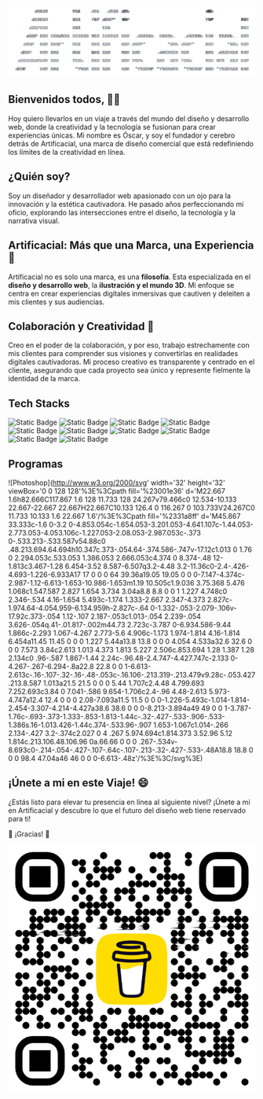 ![Artificacial](https://github.com/artificacial/artificacial/blob/main/asciiArtificacial.png)

## Bienvenidos todos, 👋🏻 

Hoy quiero llevarlos en un viaje a través del mundo del diseño y desarrollo web, donde la creatividad y la tecnología se fusionan para crear experiencias únicas.
Mi nombre es Óscar, y soy el fundador y cerebro detrás de Artificacial, una marca de diseño comercial que está redefiniendo los límites de la creatividad en línea.

## ¿Quién soy?

Soy un diseñador y desarrollador web apasionado con un ojo para la innovación y la estética cautivadora. He pasado años perfeccionando mi oficio, explorando las intersecciones entre el diseño, la tecnología y la narrativa visual.

## Artificacial: Más que una Marca, una Experiencia 🔭

Artificacial no es solo una marca, es una **filosofía**. Esta especializada en el **diseño y desarrollo web**, la **ilustración y el mundo 3D**.
Mi enfoque se centra en crear experiencias digitales inmersivas que cautiven y deleiten a mis clientes y sus audiencias.

## Colaboración y Creatividad 👯 

Creo en el poder de la colaboración, y por eso, trabajo estrechamente con mis clientes para comprender sus visiones y convertirlas en realidades digitales cautivadoras.
Mi proceso creativo es transparente y centrado en el cliente, asegurando que cada proyecto sea único y represente fielmente la identidad de la marca.

## Tech Stacks
![Static Badge](https://img.shields.io/badge/HTML5-orange) ![Static Badge](https://img.shields.io/badge/CSS3-blue) ![Static Badge](https://img.shields.io/badge/JavaScript%20ES6-yellow) ![Static Badge](https://img.shields.io/badge/React-%2309D2F6) ![Static Badge](https://img.shields.io/badge/Tailwind%20CSS-%2318ADB4) ![Static Badge](https://img.shields.io/badge/Sass-%23C06190) ![Static Badge](https://img.shields.io/badge/Bootstrap-%237B11F3) ![Static Badge](https://img.shields.io/badge/NPM-%23C53635) ![Static Badge](https://img.shields.io/badge/GIT-%23E84D31) ![Static Badge](https://img.shields.io/badge/Next-black) 

## Programas
![Photoshop](http://www.w3.org/2000/svg' width='32' height='32' viewBox='0 0 128 128'%3E%3Cpath fill='%23001e36' d='M22.667 1.6h82.666C117.867 1.6 128 11.733 128 24.267v79.466c0 12.534-10.133 22.667-22.667 22.667H22.667C10.133 126.4 0 116.267 0 103.733V24.267C0 11.733 10.133 1.6 22.667 1.6'/%3E%3Cpath fill='%2331a8ff' d='M45.867 33.333c-1.6 0-3.2 0-4.853.054c-1.654.053-3.201.053-4.641.107c-1.44.053-2.773.053-4.053.106c-1.227.053-2.08.053-2.987.053c-.373 0-.533.213-.533.587v54.88c0 .48.213.694.64.694h10.347c.373-.054.64-.374.586-.747v-17.12c1.013 0 1.76 0 2.294.053c.533.053 1.386.053 2.666.053c4.374 0 8.374-.48 12-1.813c3.467-1.28 6.454-3.52 8.587-6.507q3.2-4.48 3.2-11.36c0-2.4-.426-4.693-1.226-6.933A17 17 0 0 0 64 39.36a19.05 19.05 0 0 0-7.147-4.374c-2.987-1.12-6.613-1.653-10.986-1.653m1.19 10.505c1.9.036 3.75.368 5.476 1.068c1.547.587 2.827 1.654 3.734 3.04a8.8 8.8 0 0 1 1.227 4.748c0 2.346-.534 4.16-1.654 5.493c-1.174 1.333-2.667 2.347-4.373 2.827c-1.974.64-4.054.959-6.134.959h-2.827c-.64 0-1.332-.053-2.079-.106v-17.92c.373-.054 1.12-.107 2.187-.053c1.013-.054 2.239-.054 3.626-.054q.41-.01.817-.002m44.73 2.723c-3.787 0-6.934.586-9.44 1.866c-2.293 1.067-4.267 2.773-5.6 4.906c-1.173 1.974-1.814 4.16-1.814 6.454a11.45 11.45 0 0 0 1.227 5.44a13.8 13.8 0 0 0 4.054 4.533a32.6 32.6 0 0 0 7.573 3.84c2.613 1.013 4.373 1.813 5.227 2.506c.853.694 1.28 1.387 1.28 2.134c0 .96-.587 1.867-1.44 2.24c-.96.48-2.4.747-4.427.747c-2.133 0-4.267-.267-6.294-.8a22.8 22.8 0 0 1-6.613-2.613c-.16-.107-.32-.16-.48-.053c-.16.106-.213.319-.213.479v9.28c-.053.427.213.8.587 1.013a21.5 21.5 0 0 0 5.44 1.707c2.4.48 4.799.693 7.252.693c3.84 0 7.041-.586 9.654-1.706c2.4-.96 4.48-2.613 5.973-4.747a12.4 12.4 0 0 0 2.08-7.093a11.5 11.5 0 0 0-1.226-5.493c-1.014-1.814-2.454-3.307-4.214-4.427a38.6 38.6 0 0 0-8.213-3.894a49 49 0 0 1-3.787-1.76c-.693-.373-1.333-.853-1.813-1.44c-.32-.427-.533-.906-.533-1.386s.16-1.013.426-1.44c.374-.533.96-.907 1.653-1.067c1.014-.266 2.134-.427 3.2-.374c2.027 0 4 .267 5.974.694c1.814.373 3.52.96 5.12 1.814c.213.106.48.106.96 0a.66.66 0 0 0 .267-.534v-8.693c0-.214-.054-.427-.107-.64c-.107-.213-.32-.427-.533-.48A18.8 18.8 0 0 0 98.4 47.04a46 46 0 0 0-6.613-.48z'/%3E%3C/svg%3E)

## ¡Únete a mi en este Viaje! 😄 

¿Estás listo para elevar tu presencia en línea al siguiente nivel? ¡Únete a mi en Artificacial y descubre lo que el futuro del diseño web tiene reservado para ti!

🎉 ¡Gracias! 🎉

![Buy Me A Coffe](https://github.com/artificacial/artificacial/blob/main/bmc_qr.png)
















